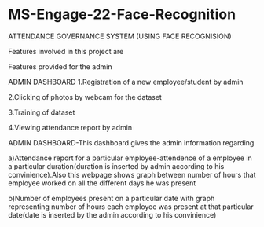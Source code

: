# MS-Engage-22-Face-Recognition
ATTENDANCE GOVERNANCE SYSTEM (USING FACE RECOGNISION)


Features involved in this project are

Features provided for the admin


ADMIN DASHBOARD 
1.Registration of a new employee/student by admin

2.Clicking of photos by webcam for the dataset

3.Training of dataset

4.Viewing attendance report by admin 

   ADMIN DASHBOARD-This dashboard gives the admin information regarding
   
   a)Attendance report for a particular employee-attendence of a employee in a particular duration(duration is inserted by admin according to his convinience).Also this    webpage shows graph between number of hours that employee worked on all the different days he was present
   
   
   
   b)Number of employees present on a particular date with graph representing number of hours each employee was present at that particular date(date is inserted by the       admin according to his convinience)



